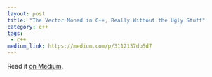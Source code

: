 ```yaml
---
layout: post
title: "The Vector Monad in C++, Really Without the Ugly Stuff"
category: c++
tags:
 - c++
medium_link: https://medium.com/p/3112137db5d7
---
```


Read it [on Medium](https://medium.com/p/3112137db5d7?source=brevzin.github.io).

